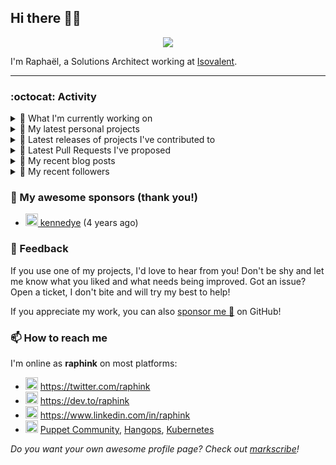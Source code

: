 ## Hi there 👋🏼


<p align="center">
  <a href="https://github.com/ryo-ma/github-profile-trophy"><img src="https://github-profile-trophy.vercel.app/?username=raphink&theme=darkhub&margin-w=15&margin-h=15&no-frame=true&column=5"/></a>
</p>


I'm Raphaël, a Solutions Architect working at [Isovalent](https://github.com/isovalent).

<hr />


### :octocat: Activity

<details>
<summary>👷 What I'm currently working on</summary>

- [cloud-native-suisse-romande/governance](https://github.com/cloud-native-suisse-romande/governance) - Organization and Association governance (1 day ago)
- [raphink/inktober](https://github.com/raphink/inktober) -  (2 weeks ago)
- [isovalent/instruqt-go](https://github.com/isovalent/instruqt-go) - A Go library for the Instruqt API (3 weeks ago)
- [isovalent/credly-go](https://github.com/isovalent/credly-go) - A Go library for the Credly API (4 weeks ago)
- [raphink/divisor-knight](https://github.com/raphink/divisor-knight) - A game to practice finding divisors (1 month ago)
</details>

<details>
<summary>🌱 My latest personal projects</summary>

- [raphink/inktober](https://github.com/raphink/inktober) - 
- [raphink/divisor-knight](https://github.com/raphink/divisor-knight) - A game to practice finding divisors
- [raphink/juanita](https://github.com/raphink/juanita) - 
- [raphink/picomo](https://github.com/raphink/picomo) - 
- [raphink/js-test](https://github.com/raphink/js-test) - 
</details>

<details>
<summary>🔭 Latest releases of projects I've contributed to</summary>

- [cilium/cilium](https://github.com/cilium/cilium) ([v1.16.3](https://github.com/cilium/cilium/releases/tag/v1.16.3), 2 weeks ago) - eBPF-based Networking, Security, and Observability
- [cloud-native-suisse-romande/governance](https://github.com/cloud-native-suisse-romande/governance) ([v1.0.0](https://github.com/cloud-native-suisse-romande/governance/releases/tag/v1.0.0), 2 weeks ago) - Organization and Association governance
- [isovalent/instruqt-go](https://github.com/isovalent/instruqt-go) ([v1.2.0](https://github.com/isovalent/instruqt-go/releases/tag/v1.2.0), 3 weeks ago) - A Go library for the Instruqt API
- [cilium/cilium-cli](https://github.com/cilium/cilium-cli) ([v0.16.19](https://github.com/cilium/cilium-cli/releases/tag/v0.16.19), 4 weeks ago) - CLI to install, manage &amp; troubleshoot Kubernetes clusters running Cilium
- [isovalent/credly-go](https://github.com/isovalent/credly-go) ([v1.0.0](https://github.com/isovalent/credly-go/releases/tag/v1.0.0), 1 month ago) - A Go library for the Credly API
</details>

<details>
<summary>🔨 Latest Pull Requests I've proposed</summary>

- [charter: Use canton instead of city names](https://github.com/cloud-native-suisse-romande/governance/pull/20) on [cloud-native-suisse-romande/governance](https://github.com/cloud-native-suisse-romande/governance) (1 day ago)
- [Fix typos](https://github.com/cloud-native-suisse-romande/governance/pull/19) on [cloud-native-suisse-romande/governance](https://github.com/cloud-native-suisse-romande/governance) (1 day ago)
</details>

<details>
<summary>📜 My recent blog posts</summary>

- [How to Automatically Issue Badges for Instruqt Labs](https://dev.to/raphink/how-to-automatically-issue-badges-for-instruqt-labs-18k5) (2 weeks ago)
- [Streamlining Access to Embedded Instruqt Labs](https://dev.to/raphink/streamlining-access-to-embedded-instruqt-labs-4ph9) (4 weeks ago)
- [Towards a Modular DevOps Stack](https://dev.to/camptocamp-ops/towards-a-modular-devops-stack-257c) (2 years ago)
- [A 15-year Puppet Journey](https://dev.to/raphink/a-15-year-puppet-journey-4o39) (2 years ago)
- [How to allow dynamic Terraform Provider Configuration](https://dev.to/camptocamp-ops/how-to-allow-dynamic-terraform-provider-configuration-20ik) (3 years ago)
</details>

<details>
<summary>👥 My recent followers</summary>

- [<img src="https://avatars.githubusercontent.com/u/1650997?u=7b5fb147664a0029b81a107ac499ab0c43f6b26b&amp;v=4" height="20"/> trinhminhtriet](https://github.com/trinhminhtriet)
- [<img src="https://avatars.githubusercontent.com/u/39115651?u=698b472b817b1e117b5a86aec9f97be8902db342&amp;v=4" height="20"/> eust-w](https://github.com/eust-w)
- [<img src="https://avatars.githubusercontent.com/u/22192242?v=4" height="20"/> saintdle](https://github.com/saintdle)
- [<img src="https://avatars.githubusercontent.com/u/107572090?u=2ab285e31d2c0f709a3cb77c9055789805817e9b&amp;v=4" height="20"/> AudMonte01](https://github.com/AudMonte01)
- [<img src="https://avatars.githubusercontent.com/u/88345999?u=7551b77ece4e1e25b96f45c32b4b653d47ae8b81&amp;v=4" height="20"/> lumbrjx](https://github.com/lumbrjx)
</details>


### 💚 My awesome sponsors (thank you!)

- [<img src="https://avatars.githubusercontent.com/u/1110127?v=4" height="20"/> kennedye](https://github.com/kennedye) (4 years ago)


### 💬 Feedback

If you use one of my projects, I'd love to hear from you!
Don't be shy and let me know what you liked and what needs being improved.
Got an issue? Open a ticket, I don't bite and will try my best to help!

If you appreciate my work, you can also [sponsor me 💚](https://github.com/sponsors/raphink) on GitHub!


### 📫 How to reach me

I'm online as **raphink** on most platforms:

- <img src="https://raw.githubusercontent.com/FortAwesome/Font-Awesome/master/svgs/brands/twitter.svg" width="20" alt="Twitter" /> https://twitter.com/raphink
- <img src="https://raw.githubusercontent.com/FortAwesome/Font-Awesome/master/svgs/brands/dev.svg" width="20" alt="Blog" /> https://dev.to/raphink
- <img src="https://raw.githubusercontent.com/FortAwesome/Font-Awesome/master/svgs/brands/linkedin.svg" width="20" alt="LinkedIn" /> https://www.linkedin.com/in/raphink
- <img src="https://raw.githubusercontent.com/FortAwesome/Font-Awesome/master/svgs/brands/slack.svg" width="20" alt="Slack" /> [Puppet Community](https://slack.puppet.com/), [Hangops](https://signup.hangops.com/), [Kubernetes](https://slack.k8s.io/)

*Do you want your own awesome profile page? Check out [markscribe](https://github.com/muesli/markscribe)!*
